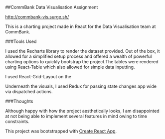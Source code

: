 ##CommBank Data Visualisation Assignment

http://commbank-vis.surge.sh/

This is a charting project made in React for the Data Visualisation team at CommBank.

###Tools Used

I used the Recharts library to render the dataset provided. Out of the box, it allowed for a simplified setup process and offered a wealth of powerful charting options to quickly bootstrap the project.The tables were rendered using React-Table which also allowed for simple data inputting.

I used React-Grid-Layout on the 

Underneath the visuals, I used Redux for passing state changes app wide via dispatched actions. 

###Thoughts

Although happy with how the project aesthetically looks, I am disappointed at not being able to implement several features in mind owing to time constraints. 

This project was bootstrapped with [Create React App](https://github.com/facebookincubator/create-react-app).

